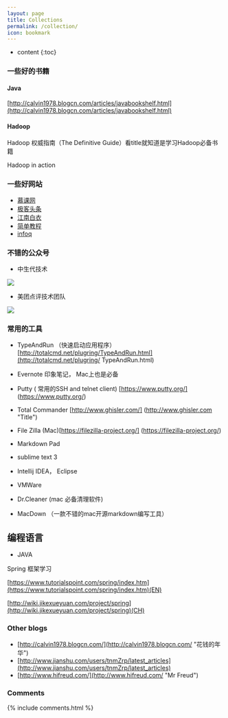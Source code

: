 ```yaml
---
layout: page
title: Collections
permalink: /collection/
icon: bookmark
---
```


* content
{:toc}

### 一些好的书籍
#### Java
[http://calvin1978.blogcn.com/articles/javabookshelf.html](http://calvin1978.blogcn.com/articles/javabookshelf.html)
#### Hadoop
Hadoop 权威指南（The Definitive Guide）看title就知道是学习Hadoop必备书籍

Hadoop in action
### 一些好网站
- [慕课网](http://www.imooc.com/ "慕课网")
- [极客头条](http://geek.csdn.net/ "极客头条")
- [江南白衣](http://calvin1978.blogcn.com/ "江南白衣")
- [简单教程](https://www.gitbook.com)
- [infoq](http://www.infoq.com/cn/)


### 不错的公众号
- 中生代技术



![](http://i.imgur.com/Xo2fLLa.png )


- 美团点评技术团队

![](http://i.imgur.com/zOcymYR.png)


### 常用的工具 

- TypeAndRun （快速启动应用程序）
 [http://totalcmd.net/plugring/TypeAndRun.html](http://totalcmd.net/plugring/ TypeAndRun.html)
- Evernote 印象笔记， Mac上也是必备

- Putty ( 常用的SSH and telnet client) 
[https://www.putty.org/] (https://www.putty.org/)

- Total Commander 
[http://www.ghisler.com/] (http://www.ghisler.com "Title")
- File Zilla (Mac)[https://filezilla-project.org/] (https://filezilla-project.org/)
- Markdown Pad
- sublime text 3

- Intellij IDEA， Eclipse  

- VMWare

- Dr.Cleaner (mac 必备清理软件)

- MacDown （一款不错的mac开源markdown编写工具）


## 编程语言
- JAVA
        
 Spring 框架学习

 [https://www.tutorialspoint.com/spring/index.htm](https://www.tutorialspoint.com/spring/index.htm)(EN)

 [http://wiki.jikexueyuan.com/project/spring](http://wiki.jikexueyuan.com/project/spring)(CH)

### Other blogs

* [http://calvin1978.blogcn.com/](http://calvin1978.blogcn.com/ "花钱的年华") 
* [http://www.jianshu.com/users/tnmZrp/latest_articles](http://www.jianshu.com/users/tnmZrp/latest_articles)
* [http://www.hifreud.com/](http://www.hifreud.com/ "Mr Freud")

### Comments

{% include comments.html %}
